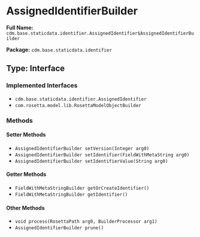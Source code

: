 # AssignedIdentifierBuilder

**Full Name:** `cdm.base.staticdata.identifier.AssignedIdentifier$AssignedIdentifierBuilder`

**Package:** `cdm.base.staticdata.identifier`

## Type: Interface

### Implemented Interfaces

- `cdm.base.staticdata.identifier.AssignedIdentifier`
- `com.rosetta.model.lib.RosettaModelObjectBuilder`

### Methods

#### Setter Methods

- `AssignedIdentifierBuilder setVersion(Integer arg0)`
- `AssignedIdentifierBuilder setIdentifier(FieldWithMetaString arg0)`
- `AssignedIdentifierBuilder setIdentifierValue(String arg0)`

#### Getter Methods

- `FieldWithMetaStringBuilder getOrCreateIdentifier()`
- `FieldWithMetaStringBuilder getIdentifier()`

#### Other Methods

- `void process(RosettaPath arg0, BuilderProcessor arg1)`
- `AssignedIdentifierBuilder prune()`

